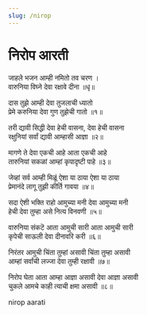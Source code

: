 ```yaml
---
slug: /nirop
---
```


# निरोप आरती

जाहले भजन आम्ही नमितो तव चरण ।<br />
वारुनिया विघ्ने देवा रक्षावे दीना ॥धृ॥

दास तुझे आम्ही देवा तुजलाची ध्यातो<br />
प्रेमे करुनिया देवा गुण तुझेची गातो ॥१॥

तरी द्यावी सिद्धी देवा हेची वासना, देवा हेची वासना<br />
रक्षुनियां सर्वां द्यावी आम्हासी आज्ञा ॥२॥

मागणे ते देवा एकची आहे आता एकची आहे<br />
तारुनियां सकळां आम्हां कृपादृष्टी पाहे ॥३॥

जेव्हां सर्व आम्ही मिळूं ऐशा या ठाया ऐशा या ठाया<br />
प्रेमानंदे लागू तुझी कीर्ति गावया ॥४॥

सदा ऐशी भक्ति राहो आमुच्या मनी देवा आमुच्या मनी<br />
हेची देवा तुम्हा असे नित्य विनवणी ॥५॥

वारुनिया संकटॆ आता आमुची सारी आता आमुची सारी<br />
कृपेची सा‌ऊली देवा दीनावरि करी ॥६॥

निरंतर आमुची चिंता तुम्हां असावी चिंता तुम्हा असावी<br />
आम्हां सर्वांची लज्जा देवा तुम्ही रक्षावी ॥७॥

निरोप घेता आता आम्हा आज्ञा असावी देवा आज्ञा असावी<br />
चुकले आमचे काही त्याची क्षमा असावी ॥८॥

<span class='index-text'> nirop aarati</span>